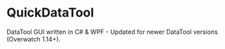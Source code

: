 # QuickDataTool
DataTool GUI written in C# &amp; WPF - Updated for newer DataTool versions (Overwatch 1.14+).

